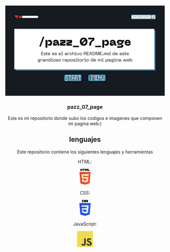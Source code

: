 <div align="center">
<p align="justify/left/right/center">
<img src="https://github.com/Pazz07/pazz_07_page/blob/gh-pages/img/tarjeta_de_presentacion_page07.jpg">

### pazz_07_page

Este es mi repositorio donde subo los codigos e imagenes que componen mi pagina web:)

<h2 align="center">lenguajes</h2>
<p align="center">Este repositorio contiene los siguientes lenguajes y herramientas</p>

<div align="center">
<p align="center">HTML:</p><img src='https://github.com/Pazz07/Pazz07/blob/main/img/Image_Logo_Html.png' height='50px'></br>
<p align="center">CSS:</p><img src='https://github.com/Pazz07/Pazz07/blob/main/img/Image_Logo_Css.png' height='50px'></br>
<p align="center">JavaScript:</p><img src='https://github.com/Pazz07/Pazz07/blob/main/img/Image_Logo_Js.jpg' height='50px'></br>
</div></br>

</div>
